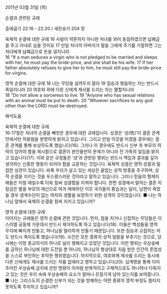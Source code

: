 2011년 03월 31일 (목)

순결과 관련된 규례



출애굽기 22:16 - 22:20 / 새찬송가 204 장


육체적 순결에 대한 규례
16 사람이 약혼하지 아니한 처녀를 꾀어 동침하였으면 납폐금을 주고 아내로 삼을 것이요 17 만일 처녀의 아버지가 딸을 그에게 주기를 거절하면 그는 처녀에게 납폐금으로 돈을 낼지니라  
16 "If a man seduces a virgin who is not pledged to be married and sleeps with her, he must pay the bride-price, and she shall be his wife. 17 If her father absolutely refuses to give her to him, he must still pay the bride-price for virgins. 

영적 순결에 대한 규례
18 너는 무당을 살려두지 말라 19 짐승과 행음하는 자는 반드시 죽일지니라 20 여호와 외에 다른 신에게 제사를 드리는 자는 멸할지니라  
18 "Do not allow a sorceress to live. 19 "Anyone who has sexual relations with an animal must be put to death. 20 "Whoever sacrifices to any god other than the LORD must be destroyed.

해석도움





육체적 순결에 대한 규례  
16-17절은 처녀의 순결을 빼앗은 경우에 대한 규례입니다. 성경은 ‘성(性)’이 결혼 관계 안에서만 허용됨을 분명하게 밝히고 있습니다. 그리고 만일 이것을 어겼을 경우에는 결혼 관계를 통해 보상하도록 했습니다(16). 그러나 이 경우에도 반드시 신부 측 부모의 허락이 있어야 함을 제시함으로 결혼이 본인들만의 문제가 아니라 전 가족의 일임을 밝히고 있습니다(17). 이와 같은 규정들은 ‘성’과 관련된 행위는 반드시 책임과 결과를 깊이 생각하는 신중한 행동이 되어야 함을 교훈하는 것입니다. 육체적 성결은 영적 성결과 밀접한 상관이 있습니다. 비록 우리가 살고 있는 세상은 끝없는 성적 방종을 추구하며, 성적 순결을 지키는 것을 우스꽝스러운 것이라고 말하고 있습니다. 그러나 믿음의 형제자매들은 이럴 때일수록 더욱 힘써 성결함을 지켜야 합니다. 한편 성경에서 말하는 결혼 지참금은 딸을 부모의 재산으로 여겨 매매하던 이웃 국가들의 풍습과는 달리, 남편이 죽었을 경우 생계수단이 없는 여자의 생활을 보장하기 위한 성격의 것이었습니다.
■ 나는 하나님 앞에서 육체의 순결을 힘써 지키고 있습니까?

영적 순결에 대한 규례  
이어지는 규례들은 영적 순결에 관한 것입니다. 먼저, 점을 치거나 신접하는 무당들은 이스라엘 공동체 가운데서 반드시 제거하도록 하고 있습니다(18). 이들은 백성들을 영적 무지에 빠지게 만들고, 하나님을 멀리하게 만들기 때문입니다. 또한 짐승과 교접하는 자도 반드시 죽이도록 했습니다(19). 수간은 모든 종류의 성적 일탈을 부추기는 것으로, 당시에는 이방 종교의식의 하나로 널리 행해지고 있었던 것입니다. 이런 행위는 우상숭배를 금하신 하나님에 대한 도전일 뿐 아니라, 하나님의 형상대로 지음 받은 인간의 존엄성을 스스로 부인하는 추악한 행위였습니다. 마지막으로, 여호와께 제사를 드리는 동시에 다른 신에게도 제사를 드리는 자를 없애라고 명하고 있습니다(20). 십계명을 통해 이미 주어진 우상숭배 금지에 관한 명령이 이처럼 반복적이고 구체적으로도 하나하나 다뤄지고 있는 것은 우리 속에 우상숭배의 요소가 얼마나 끈질기게 남아 있는지를 보여줍니다. 
■ 나는 그리스도의 순결한 신부가 되는 것을 방해하는 어떤 종류의 영적 부정도 틈타지 못하도록 주의하고 있습니까?